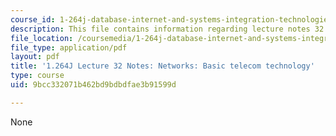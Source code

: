 ```yaml
---
course_id: 1-264j-database-internet-and-systems-integration-technologies-fall-2013
description: This file contains information regarding lecture notes 32.
file_location: /coursemedia/1-264j-database-internet-and-systems-integration-technologies-fall-2013/9bcc332071b462bd9bdbdfae3b91599d_MIT1_264JF13_lect_32.pdf
file_type: application/pdf
layout: pdf
title: '1.264J Lecture 32 Notes: Networks: Basic telecom technology'
type: course
uid: 9bcc332071b462bd9bdbdfae3b91599d

---
```

None